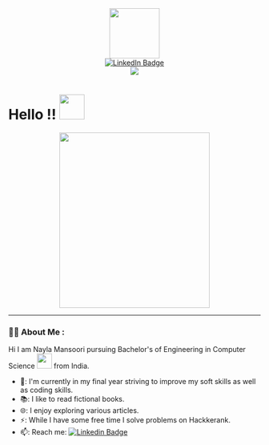 <div id="header" align="center">
  <img src="https://media.giphy.com/media/C76xta49gAXJXtO8ok/giphy.gif" width="100"/>
</div>

<div id="badges" align="center">
  <a href "https://www.linkedin.com/in/nayla-mansoori-327665220">
  <img src="https://img.shields.io/badge/LindkedIn-blue?style=for-the-badge&logo=linkedin&logoColor=white" alt="LinkedIn Badge"/>
  </a>
</div>

<div id="badges" align="center">
  <img src="https://komarev.com/ghpvc/?username=Nayla-Mansoori-23&style=flat-square&color=blue" alt=" "/>
</div>

<h1>
  Hello !!
  <img src="https://media.giphy.com/media/CoLgHLFwzPMHgWcdMf/giphy.gif" width="50px"/>
</h1>

<div align="center">
  <img src="https://media.giphy.com/media/7VbK6cFXvSgBpFMnfC/giphy.gif" width="300" height="350"/>
</div>

---

### 👩‍💻 About Me :
Hi I am Nayla Mansoori pursuing Bachelor's of Engineering in Computer Science <img src="https://media.giphy.com/media/WUlplcMpOCEmTGBtBW/giphy.gif" width="30"> from India.
- 🏫: I'm currently in my final year striving to improve my soft skills as well as coding skills.
- 📚: I like to read fictional books.
- 🌐: I enjoy exploring various articles.
- ⚡: While I have some free time I solve problems on Hackkerank.
- 📫: Reach me: [![Linkedin Badge](https://img.shields.io/badge/LindkedIn-blue?style=flat&logo=linkedin&logoColor=white)](https://www.linkedin.com/in/nayla-mansoori-327665220)

